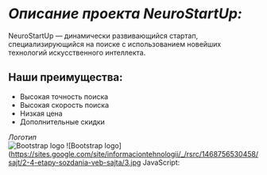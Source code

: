 # *Описание проекта NeuroStartUp:*
NeuroStartUp — динамически развивающийся стартап, специализирующийся на поиске с использованием новейших технологий искусственного интеллекта. 
## Наши преимущества: 

* Высокая точность поиска
* Высокая скорость поиска
* Низкая цена
* Дополнительные скидки 

*Логотип*  
![Bootstrap logo](https://camo.githubusercontent.com/ace14ee894d150192a7b05b12410738aa65528da742bbce69315a5f441320ea7/68747470733a2f2f692e696d6775722e636f6d2f495a4f525769492e706e67) 
![Bootstrap logo](https://sites.google.com/site/informaciontehnologii/_/rsrc/1468756530458/sajt/2-4-etapy-sozdania-veb-sajta/3.jpg
JavaScript:

